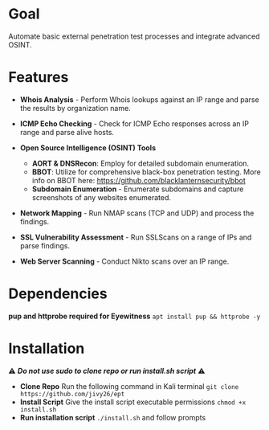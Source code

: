 [logo]: https://github.com/jivy26/infiltra/blob/master/logo.png?raw=true

# Goal
Automate basic external penetration test processes and integrate advanced OSINT.

# Features

- **Whois Analysis** - Perform Whois lookups against an IP range and parse the results by organization name.

- **ICMP Echo Checking** - Check for ICMP Echo responses across an IP range and parse alive hosts.

- **Open Source Intelligence (OSINT) Tools**
  - **AORT & DNSRecon**: Employ for detailed subdomain enumeration.
  - **BBOT**: Utilize for comprehensive black-box penetration testing. More info on BBOT here: https://github.com/blacklanternsecurity/bbot
  - **Subdomain Enumeration** - Enumerate subdomains and capture screenshots of any websites enumerated.

- **Network Mapping** - Run NMAP scans (TCP and UDP) and process the findings.

- **SSL Vulnerability Assessment** - Run SSLScans on a range of IPs and parse findings.

- **Web Server Scanning** - Conduct Nikto scans over an IP range.

# Dependencies

**pup and httprobe required for Eyewitness** `apt install pup && httprobe -y`
<br />

# Installation
:warning: _**Do not use sudo to clone repo or run install.sh script**_ :warning:

- **Clone Repo**
Run the following command in Kali terminal `git clone https://github.com/jivy26/ept`
- **Install Script**
Give the install script executable permissions `chmod +x install.sh`<br />
- **Run installation script**
`./install.sh` and follow prompts 
